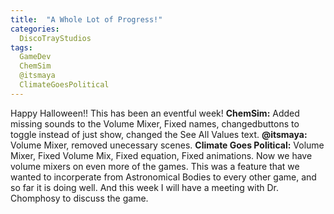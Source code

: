 ```yaml
---
title:  "A Whole Lot of Progress!"
categories:
  DiscoTrayStudios
tags:
  GameDev
  ChemSim
  @itsmaya
  ClimateGoesPolitical
---
```

Happy Halloween!!
This has been an eventful week!
**ChemSim:** Added missing sounds to the Volume Mixer, Fixed names, changedbuttons to toggle instead of just show, changed the See All Values text.
**@itsmaya:** Volume Mixer, removed unecessary scenes.
**Climate Goes Political:** Volume Mixer, Fixed Volume Mix, Fixed equation, Fixed animations.
Now we have volume mixers on even more of the games. This was a feature that we wanted to incorperate from Astronomical Bodies to every other game, and so far it is doing well.
And this week I will have a meeting with Dr. Chomphosy to discuss the game.
